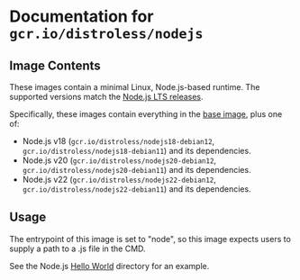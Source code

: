 # Documentation for `gcr.io/distroless/nodejs`

## Image Contents

These images contain a minimal Linux, Node.js-based runtime. The supported versions match the [Node.js LTS releases](https://nodejs.org/en/about/previous-releases).

Specifically, these images contain everything in the [base image](../base/README.md), plus one of:

- Node.js v18 (`gcr.io/distroless/nodejs18-debian12`, `gcr.io/distroless/nodejs18-debian11`) and its dependencies.
- Node.js v20 (`gcr.io/distroless/nodejs20-debian12`, `gcr.io/distroless/nodejs20-debian11`) and its dependencies.
- Node.js v22 (`gcr.io/distroless/nodejs22-debian12`, `gcr.io/distroless/nodejs22-debian11`) and its dependencies.

## Usage

The entrypoint of this image is set to "node", so this image expects users to supply a path to a .js file in the CMD.

See the Node.js [Hello World](../examples/nodejs/) directory for an example.
